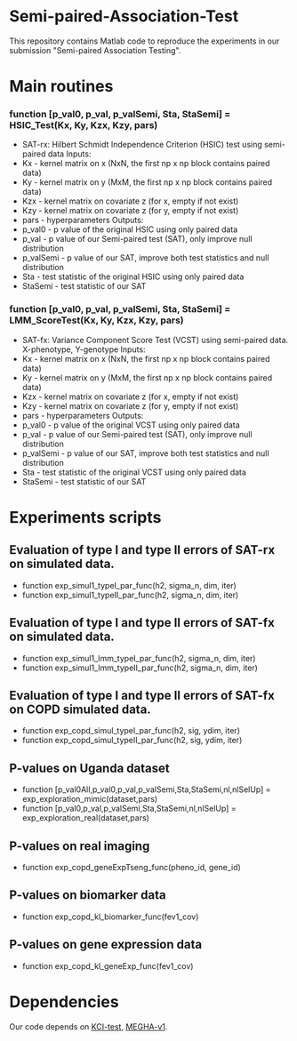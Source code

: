 # Semi-paired-Association-Test

This repository contains Matlab code to reproduce the experiments in our submission "Semi-paired Association Testing".

# Main routines

### function [p_val0, p_val, p_valSemi, Sta, StaSemi] = HSIC_Test(Kx, Ky, Kzx, Kzy, pars)
- SAT-rx: Hilbert Schmidt Independence Criterion (HSIC) test using semi-paired data
 Inputs: 
- Kx - kernel matrix on x (NxN, the first np x np block contains paired data)
- Ky - kernel matrix on y (MxM, the first np x np block contains paired data)
- Kzx - kernel matrix on covariate z (for x, empty if not exist)
- Kzy - kernel matrix on covariate z (for y, empty if not exist)
- pars - hyperparameters
Outputs:
- p_val0 - p value of the original HSIC using only paired data
- p_val - p value of our Semi-paired test (SAT), only improve null distribution
- p_valSemi - p value of our SAT, improve both test statistics and null distribution
- Sta - test statistic of the original HSIC using only paired data
- StaSemi - test statistic of our SAT

### function [p_val0, p_val, p_valSemi, Sta, StaSemi] = LMM_ScoreTest(Kx, Ky, Kzx, Kzy, pars)
- SAT-fx: Variance Component Score Test (VCST) using semi-paired data. X-phenotype, Y-genotype
Inputs: 
- Kx - kernel matrix on x (NxN, the first np x np block contains paired data)
- Ky - kernel matrix on y (MxM, the first np x np block contains paired data)
- Kzx - kernel matrix on covariate z (for x, empty if not exist)
- Kzy - kernel matrix on covariate z (for y, empty if not exist)
- pars - hyperparameters
Outputs:
- p_val0 - p value of the original VCST using only paired data
- p_val - p value of our Semi-paired test (SAT), only improve null distribution
- p_valSemi - p value of our SAT, improve both test statistics and null distribution
- Sta - test statistic of the original VCST using only paired data
- StaSemi - test statistic of our SAT

# Experiments scripts
## Evaluation of type I and type II errors of SAT-rx on simulated data.
- function exp_simul1_typeI_par_func(h2, sigma_n, dim, iter)
- function exp_simul1_typeII_par_func(h2, sigma_n, dim, iter)

## Evaluation of type I and type II errors of SAT-fx on simulated data.
- function exp_simul1_lmm_typeI_par_func(h2, sigma_n, dim, iter)
- function exp_simul1_lmm_typeII_par_func(h2, sigma_n, dim, iter)

## Evaluation of type I and type II errors of SAT-fx on COPD simulated data.
- function exp_copd_simul_typeI_par_func(h2, sig, ydim, iter)
- function exp_copd_simul_typeII_par_func(h2, sig, ydim, iter)

## P-values on Uganda dataset
- function [p_val0All,p_val0,p_val,p_valSemi,Sta,StaSemi,nl,nlSelUp] = exp_exploration_mimic(dataset,pars) 
- function [p_val0,p_val,p_valSemi,Sta,StaSemi,nl,nlSelUp] = exp_exploration_real(dataset,pars)

## P-values on real imaging
- function exp_copd_geneExpTseng_func(pheno_id, gene_id)

## P-values on biomarker data
- function exp_copd_kl_biomarker_func(fev1_cov)

## P-values on gene expression data
- function exp_copd_kl_geneExp_func(fev1_cov)

# Dependencies 
Our code depends on [KCI-test](http://people.tuebingen.mpg.de/kzhang/KCI-test.zip), [MEGHA-v1](https://scholar.harvard.edu/tge/software/megha).

